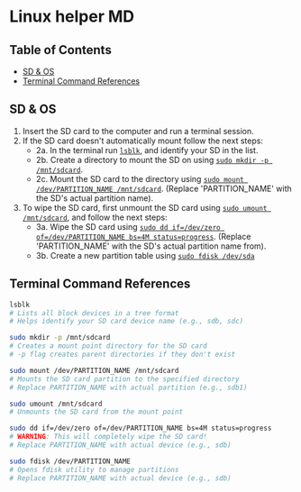 # Linux helper MD

## Table of Contents

- [SD & OS](#sd--os)
- [Terminal Command References](#terminal-command-references)

## SD & OS

1. Insert the SD card to the computer and run a terminal session.
2. If the SD card doesn't automatically mount follow the next steps:
   - 2a. In the terminal run [`lsblk`](#lsblk-ref), and identify your SD in the list.
   - 2b. Create a directory to mount the SD on using [`sudo mkdir -p /mnt/sdcard`](#mkdir-ref).
   - 2c. Mount the SD card to the directory using [`sudo mount /dev/PARTITION_NAME /mnt/sdcard`](#mount-ref). (Replace 'PARTITION_NAME' with the SD's actual partition name).
3. To wipe the SD card, first unmount the SD card using [`sudo umount /mnt/sdcard`](#unmount-ref), and follow the next steps:
   - 3a. Wipe the SD card using [`sudo dd if=/dev/zero of=/dev/PARTITION_NAME bs=4M status=progress`](#wipe-ref). (Replace 'PARTITION_NAME' with the SD's actual partition name from).
   - 3b. Create a new partition table using [`sudo fdisk /dev/sda`](#fdisk-ref)

## Terminal Command References

<a name="lsblk-ref"></a>

```bash
lsblk
# Lists all block devices in a tree format
# Helps identify your SD card device name (e.g., sdb, sdc)
```

<a name="mkdir-ref"></a>

```bash
sudo mkdir -p /mnt/sdcard
# Creates a mount point directory for the SD card
# -p flag creates parent directories if they don't exist
```

<a name="mount-ref"></a>

```bash
sudo mount /dev/PARTITION_NAME /mnt/sdcard
# Mounts the SD card partition to the specified directory
# Replace PARTITION_NAME with actual partition (e.g., sdb1)
```

<a name="unmount-ref"></a>

```bash
sudo umount /mnt/sdcard
# Unmounts the SD card from the mount point
```

<a name="wipe-ref"></a>

```bash
sudo dd if=/dev/zero of=/dev/PARTITION_NAME bs=4M status=progress
# WARNING: This will completely wipe the SD card!
# Replace PARTITION_NAME with actual device (e.g., sdb)
```

<a name="fdisk-ref"></a>

```bash
sudo fdisk /dev/PARTITION_NAME
# Opens fdisk utility to manage partitions
# Replace PARTITION_NAME with actual device (e.g., sdb)
```
